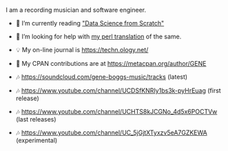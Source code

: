 I am a recording musician and software engineer.

- 🌱 I’m currently reading ["Data Science from Scratch"](https://www.oreilly.com/library/view/data-science-from/9781492041122/)
- 🤔 I’m looking for help with [my perl translation](https://github.com/ology/Data-Science-FromScratch) of the same.
- 💡 My on-line journal is https://techn.ology.net/
- 📖 My CPAN contributions are at https://metacpan.org/author/GENE

- 🎶 https://soundcloud.com/gene-boggs-music/tracks (latest)
- 🎶 https://www.youtube.com/channel/UCDSfKNRIy1bs3k-pyHrEuag (first release)
- 🎶 https://www.youtube.com/channel/UCHTS8kJCGNo_4d5x6POCTVw (last releases)
- 🎶 https://www.youtube.com/channel/UC_5jGjtXTyxzv5eA7GZKEWA (experimental)
